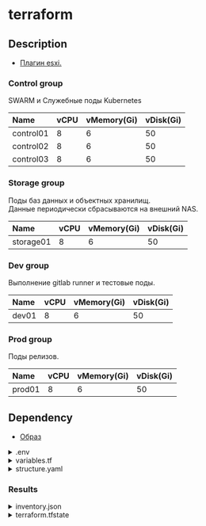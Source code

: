 # terraform
## Description
* [Плагин esxi.](https://github.com/josenk/terraform-provider-esxi)
### Control group
SWARM и Служебные поды Kubernetes

| Name      | vCPU | vMemory(Gi) | vDisk(Gi) | 
|:----------|:-----|:------------|:----------|
| control01 | 8    | 6           | 50        |
| control02 | 8    | 6           | 50        |
| control03 | 8    | 6           | 50        |

### Storage group
Поды баз данных и объектных хранилищ.  
Данные периодически сбрасываются на внешний NAS.

| Name      | vCPU | vMemory(Gi) | vDisk(Gi) | 
|:----------|:-----|:------------|:----------|
| storage01 | 8    | 6           | 50        |

### Dev group
Выполнение gitlab runner и тестовые поды.

| Name  | vCPU | vMemory(Gi) | vDisk(Gi) | 
|:------|:-----|:------------|:----------|
| dev01 | 8    | 6           | 50        |

### Prod group
Поды релизов.

| Name   | vCPU | vMemory(Gi) | vDisk(Gi) | 
|:-------|:-----|:------------|:----------|
| prod01 | 8    | 6           | 50        |

## Dependency
* [Образ](https://github.com/FZEN475/terraform-image.git)

<details><summary> .env </summary>

```properties
TERRAFORM_REPO="https://github.com/FZEN475/terraform.git"
#GIT_EXTRA_PARAM="-btemp_branch"
ESXI_SERVER=""
SECURE_SERVER=""
SECURE_PATH=""
APPLY="true"
```
</details>
<details><summary> variables.tf </summary>

```terraform
variable "esxi_hostname" {
  default = "esxi"
}

variable "esxi_hostport" {
  default = "22"
}

variable "esxi_username" {
  default = "root"
}

variable "esxi_password" {
  default = "xxxxxxxx"
}
```
</details>
<details><summary> structure.yaml </summary>

```terraform
variable "esxi_hostname" {
  default = "esxi"
}

variable "esxi_hostport" {
  default = "22"
}

variable "esxi_username" {
  default = "root"
}

variable "esxi_password" {
  default = "xxxxxxxx"
}
```
</details>

### Results

<details><summary> inventory.json  </summary>

```json
{
  "control": {
    "hosts": {
      "control02": null,
      "control03": null
    }
  },
  "control_main": {
    "hosts": {
      "control01": null
    }
  },
  "dev": {
    "hosts": {
      "dev01": null
    }
  },
  "prod": {
    "hosts": {
      "prod01": null
    }
  },
  "storage": {
    "hosts": {
      "storage01": null
    }
  }
}
```
</details>

<details><summary> terraform.tfstate  </summary>

```json
{
  "version": 4,
  "terraform_version": "1.10.3",
  "serial": 39,
  "lineage": "6e7d4900-866e-41f1-0219-585fb63fd763",
  "outputs": {
    "control": {
      "value": [
        "control02",
        "control03"
      ],
      "type": [
        "tuple",
        [
          "string",
          "string"
        ]
      ]
    },
    "control_main": {
      "value": [
        "control01"
      ],
      "type": [
        "tuple",
        [
          "string"
        ]
      ]
    },
    "dev": {
      "value": [
        "dev01"
      ],
      "type": [
        "tuple",
        [
          "string"
        ]
      ]
    },
    "prod": {
      "value": [
        "prod01"
      ],
      "type": [
        "tuple",
        [
          "string"
        ]
      ]
    },
    "storage": {
      "value": [
        "storage01"
      ],
      "type": [
        "tuple",
        [
          "string"
        ]
      ]
    }
  },
  "resources": [
  ]
}
```
</details>